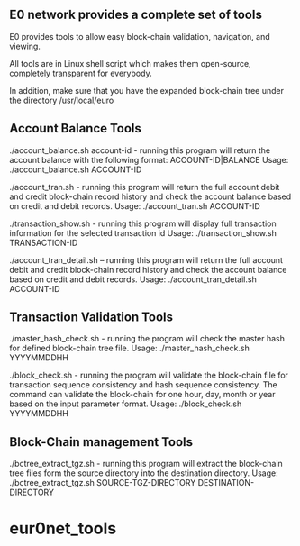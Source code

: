 E0 network provides a complete set of tools
-------------------------------------------
E0 provides tools to allow easy block-chain validation, navigation, and viewing.

All tools are in Linux shell script which makes them open-source, completely transparent for everybody.

In addition, make sure that you have the expanded block-chain tree under the directory /usr/local/euro


Account Balance Tools
---------------------
./account_balance.sh account-id - running this program will return the account balance with the following format: ACCOUNT-ID|BALANCE
Usage: ./account_balance.sh ACCOUNT-ID

./account_tran.sh - running this program will return the full account debit and credit block-chain record history and check the account balance based on credit and debit records.
Usage: ./account_tran.sh ACCOUNT-ID

./transaction_show.sh - running this program will display full transaction information for the selected transaction id
Usage: ./transaction_show.sh TRANSACTION-ID

./account_tran_detail.sh – running this program will return the full account debit and credit block-chain record history and check the account balance based on credit and debit records.
Usage: ./account_tran_detail.sh ACCOUNT-ID


Transaction Validation Tools
----------------------------
./master_hash_check.sh - running the program will check the master hash for defined block-chain tree file.
Usage: ./master_hash_check.sh YYYYMMDDHH

./block_check.sh - running the program will validate the block-chain file for transaction sequence consistency and hash sequence consistency. The command can validate the block-chain for one hour, day, month or year based on the input parameter format.
Usage: ./block_check.sh YYYYMMDDHH


Block-Chain management Tools
----------------------------
./bctree_extract_tgz.sh - running this program will extract the block-chain tree files form the source directory into the destination directory.
Usage: ./bctree_extract_tgz.sh SOURCE-TGZ-DIRECTORY DESTINATION-DIRECTORY
# eur0net_tools
